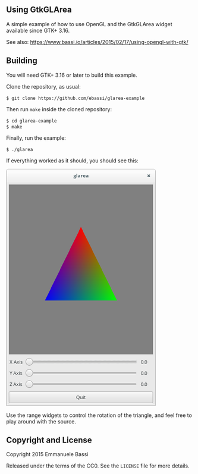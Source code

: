 ## Using GtkGLArea

A simple example of how to use OpenGL and the GtkGLArea widget available
since GTK+ 3.16.

See also: https://www.bassi.io/articles/2015/02/17/using-opengl-with-gtk/ 

## Building

You will need GTK+ 3.16 or later to build this example.

Clone the repository, as usual:

    $ git clone https://github.com/ebassi/glarea-example

Then run `make` inside the cloned repository:

    $ cd glarea-example
    $ make

Finally, run the example:

    $ ./glarea

If everything worked as it should, you should see this:

![glarea](/glarea-example.png)

Use the range widgets to control the rotation of the triangle, and feel
free to play around with the source.

## Copyright and License

Copyright 2015  Emmanuele Bassi

Released under the terms of the CC0. See the `LICENSE` file for more details.
